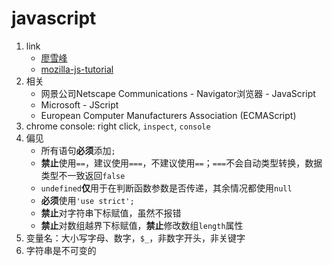 # javascript

1. link
   * [廖雪峰](https://www.liaoxuefeng.com/wiki/001434446689867b27157e896e74d51a89c25cc8b43bdb3000)
   * [mozilla-js-tutorial](https://developer.mozilla.org/zh-CN/docs/Web/JavaScript)
2. 相关
   * 网景公司Netscape Communications - Navigator浏览器 - JavaScript
   * Microsoft - JScript
   * European Computer Manufacturers Association (ECMAScript)
3. chrome console: right click, `inspect`, `console`
4. 偏见
   * 所有语句**必须**添加`;`
   * **禁止**使用`==`，建议使用`===`，不建议使用`==`；`===`不会自动类型转换，数据类型不一致返回`false`
   * `undefined`**仅**用于在判断函数参数是否传递，其余情况都使用`null`
   * **必须**使用`'use strict';`
   * **禁止**对字符串下标赋值，虽然不报错
   * **禁止**对数组越界下标赋值，**禁止**修改数组`length`属性
5. 变量名：大小写字母、数字，`$_`，非数字开头，非关键字
6. 字符串是不可变的
